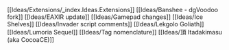 [[Ideas/Extensions/_index.Ideas.Extensions]]
[[Ideas/Banshee - dgVoodoo fork]]
[[Ideas/EAXIR update]]
[[Ideas/Gamepad changes]]
[[Ideas/Ice Shelves]]
[[Ideas/Invader script comments]]
[[Ideas/Lekgolo Goliath]]
[[Ideas/Lumoria Sequel]]
[[Ideas/Tag nomenclature]]
[[Ideas/頂 Itadakimasu (aka CocoaCE)]]